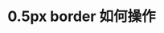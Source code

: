 # 0.5px border 如何操作

<vuep template="#border_px"></vuep>
<script v-pre type="text/x-template" id="border_px">
<style>
.border_px {
  position: relative;
}
/* 使用渐变 linear-gradient 来操作，但需要注意浏览器兼容前缀 */
.border_one::after {
  content: " ";
  position: absolute;
  left: 0;
  top: 0;
  width: 100%;
  height: 1px;
  background-image: linear-gradient(0deg, transparent 50%, #ec0f0f 50%);
}
/* 缩放 scale 处理 */
.border_two::after{
  content: "";
  display: block;
  position: absolute;
  left: -50%;
  top: 50px;
  width: 200%;
  height: 1px;
  background: #ec0f0f;
  -webkit-transform: scale(0.5);
}
/* 使用 background-image 和 css3 的九宫格裁减 */
.border_three::after {
  content: " ";
  position: absolute;
  left: 0;
  bottom: 0;
  width: 100%;
  border-top: 1px solid #ec0f0f;
  /* 下面用 stretch 和 round 都可以 */
  /* border-image: url('pic.png') 2 1 1 1 stretch; 
  -webkit-border-image: url('pic.png') 2 1 1 1 stretch; */
}

</style>
<template>
<div class="border_px">
  <div class="border_one">111</div>
  <div class="border_two">222</div>
  <div class="border_three">333</div>
</div>
</template>
<script>
</script>